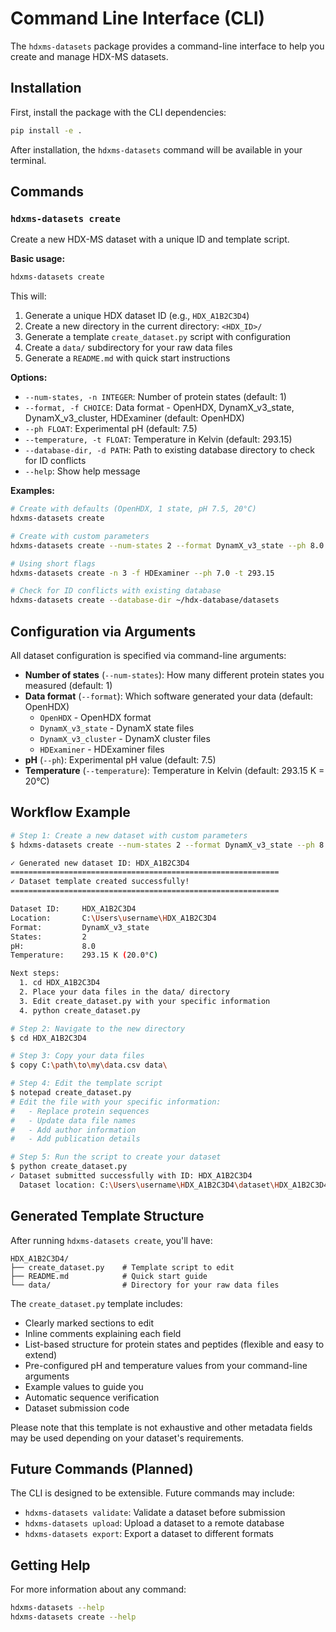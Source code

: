 # Command Line Interface (CLI)

The `hdxms-datasets` package provides a command-line interface to help you create and manage HDX-MS datasets.

## Installation

First, install the package with the CLI dependencies:

```bash
pip install -e .
```

After installation, the `hdxms-datasets` command will be available in your terminal.

## Commands

### `hdxms-datasets create`

Create a new HDX-MS dataset with a unique ID and template script.

**Basic usage:**

```bash
hdxms-datasets create
```

This will:
1. Generate a unique HDX dataset ID (e.g., `HDX_A1B2C3D4`)
2. Create a new directory in the current directory: `<HDX_ID>/`
3. Generate a template `create_dataset.py` script with configuration
4. Create a `data/` subdirectory for your raw data files
5. Generate a `README.md` with quick start instructions

**Options:**

- `--num-states, -n INTEGER`: Number of protein states (default: 1)
- `--format, -f CHOICE`: Data format - OpenHDX, DynamX_v3_state, DynamX_v3_cluster, HDExaminer (default: OpenHDX)
- `--ph FLOAT`: Experimental pH (default: 7.5)
- `--temperature, -t FLOAT`: Temperature in Kelvin (default: 293.15)
- `--database-dir, -d PATH`: Path to existing database directory to check for ID conflicts
- `--help`: Show help message

**Examples:**

```bash
# Create with defaults (OpenHDX, 1 state, pH 7.5, 20°C)
hdxms-datasets create

# Create with custom parameters
hdxms-datasets create --num-states 2 --format DynamX_v3_state --ph 8.0 --temperature 298.15

# Using short flags
hdxms-datasets create -n 3 -f HDExaminer --ph 7.0 -t 293.15

# Check for ID conflicts with existing database
hdxms-datasets create --database-dir ~/hdx-database/datasets
```

## Configuration via Arguments

All dataset configuration is specified via command-line arguments:

- **Number of states** (`--num-states`): How many different protein states you measured (default: 1)
- **Data format** (`--format`): Which software generated your data (default: OpenHDX)
  - `OpenHDX` - OpenHDX format
  - `DynamX_v3_state` - DynamX state files
  - `DynamX_v3_cluster` - DynamX cluster files  
  - `HDExaminer` - HDExaminer files
- **pH** (`--ph`): Experimental pH value (default: 7.5)
- **Temperature** (`--temperature`): Temperature in Kelvin (default: 293.15 K = 20°C)

## Workflow Example

```bash
# Step 1: Create a new dataset with custom parameters
$ hdxms-datasets create --num-states 2 --format DynamX_v3_state --ph 8.0

✓ Generated new dataset ID: HDX_A1B2C3D4
============================================================
✓ Dataset template created successfully!
============================================================

Dataset ID:     HDX_A1B2C3D4
Location:       C:\Users\username\HDX_A1B2C3D4
Format:         DynamX_v3_state
States:         2
pH:             8.0
Temperature:    293.15 K (20.0°C)

Next steps:
  1. cd HDX_A1B2C3D4
  2. Place your data files in the data/ directory
  3. Edit create_dataset.py with your specific information
  4. python create_dataset.py

# Step 2: Navigate to the new directory
$ cd HDX_A1B2C3D4

# Step 3: Copy your data files
$ copy C:\path\to\my\data.csv data\

# Step 4: Edit the template script
$ notepad create_dataset.py
# Edit the file with your specific information:
#   - Replace protein sequences
#   - Update data file names
#   - Add author information
#   - Add publication details

# Step 5: Run the script to create your dataset
$ python create_dataset.py
✓ Dataset submitted successfully with ID: HDX_A1B2C3D4
  Dataset location: C:\Users\username\HDX_A1B2C3D4\dataset\HDX_A1B2C3D4
```

## Generated Template Structure

After running `hdxms-datasets create`, you'll have:

```
HDX_A1B2C3D4/
├── create_dataset.py    # Template script to edit
├── README.md            # Quick start guide
└── data/                # Directory for your raw data files
```

The `create_dataset.py` template includes:
- Clearly marked sections to edit
- Inline comments explaining each field
- List-based structure for protein states and peptides (flexible and easy to extend)
- Pre-configured pH and temperature values from your command-line arguments
- Example values to guide you
- Automatic sequence verification
- Dataset submission code

Please note that this template is not exhaustive and other metadata fields may be used 
depending on your dataset's requirements. 

## Future Commands (Planned)

The CLI is designed to be extensible. Future commands may include:

- `hdxms-datasets validate`: Validate a dataset before submission
- `hdxms-datasets upload`: Upload a dataset to a remote database
- `hdxms-datasets export`: Export a dataset to different formats

## Getting Help

For more information about any command:

```bash
hdxms-datasets --help
hdxms-datasets create --help
```
